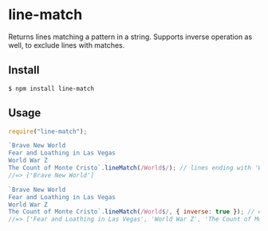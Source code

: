 # line-match

Returns lines matching a pattern in a string. Supports inverse operation as well, to exclude lines with matches.

## Install

`$ npm install line-match`

## Usage

```js
require("line-match");

`Brave New World
Fear and Loathing in Las Vegas
World War Z
The Count of Monte Cristo`.lineMatch(/World$/); // lines ending with 'World'
//=> ['Brave New World']

`Brave New World
Fear and Loathing in Las Vegas
World War Z
The Count of Monte Cristo`.lineMatch(/World$/, { inverse: true }); // exclude lines ending with 'World'
//=> ['Fear and Loathing in Las Vegas', 'World War Z', 'The Count of Monte Cristo']
```
